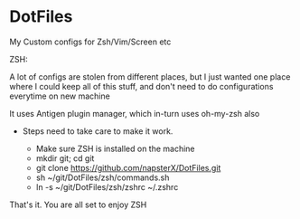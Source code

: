 # DotFiles
My Custom configs for Zsh/Vim/Screen etc

ZSH:

A lot of configs are stolen from different places, 
but I just wanted one place where I could keep all of this stuff, and don't need to do configurations everytime on new machine

It uses Antigen plugin manager, which in-turn uses oh-my-zsh also

* Steps need to take care to make it work.

  * Make sure ZSH is installed on the machine
  * mkdir git; cd git
  * git clone https://github.com/napsterX/DotFiles.git
  * sh ~/git/DotFiles/zsh/commands.sh
  * ln -s ~/git/DotFiles/zsh/zshrc ~/.zshrc

That's it. You are all set to enjoy ZSH
